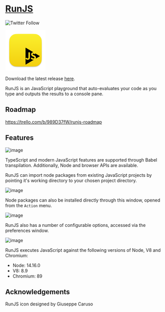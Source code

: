 # [RunJS](https://runjs.app)

![Twitter Follow](https://img.shields.io/twitter/follow/runjs_app?style=social)

![icon](docs/icon.png)

Download the latest release [here](https://github.com/lukehaas/runjs/releases).

RunJS is an JavaScript playground that auto-evaluates your code as you type and outputs the results to a console pane.

## Roadmap

https://trello.com/b/989D37fW/runjs-roadmap


## Features

![image](docs/runjs1.png)

TypeScript and modern JavaScript features are supported through Babel transpilation. Additionally, Node and browser APIs are available.

RunJS can import node packages from existing JavaScript projects by pointing it's working directory to your chosen project directory.

![image](docs/set-directory.png)

Node packages can also be installed directly through this window, opened from the `Action` menu.

![image](docs/install-npm-packages.png)

RunJS also has a number of configurable options, accessed via the preferences window.

![image](docs/preferences.png)

RunJS executes JavaScript against the following versions of Node, V8 and Chromium:

- Node: 14.16.0
- V8: 8.9
- Chromium: 89

## Acknowledgements

RunJS icon designed by Giuseppe Caruso